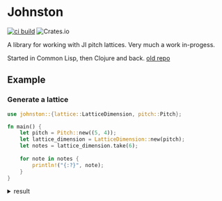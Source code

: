Johnston
========

[![ci build](https://github.com/jcpst/johnston/actions/workflows/rust.yml/badge.svg)](https://github.com/jcpst/johnston/actions/workflows/rust.yml)
![Crates.io](https://img.shields.io/crates/v/johnston)

A library for working with JI pitch lattices. Very much a work in-progess.

Started in Common Lisp, then Clojure and back.  [old repo](https://github.com/jcpst/pitch-lattice)

Example
-------

### Generate a lattice

```rust
use johnston::{lattice::LatticeDimension, pitch::Pitch};

fn main() {
    let pitch = Pitch::new((5, 4));
    let lattice_dimension = LatticeDimension::new(pitch);
    let notes = lattice_dimension.take(6);
	
	for note in notes {
	    println!("{:?}", note);
    }
}
```

<details>
    <summary>result</summary>

```shell
Pitch { cents: 386.3137, ratio: Ratio { numerator: 5, denominator: 4 }, limit: 5, ordinal: Otonal }
Pitch { cents: 772.6274, ratio: Ratio { numerator: 25, denominator: 16 }, limit: 5, ordinal: Otonal }
Pitch { cents: 1158.9412, ratio: Ratio { numerator: 125, denominator: 64 }, limit: 5, ordinal: Otonal }
Pitch { cents: 345.25482, ratio: Ratio { numerator: 625, denominator: 512 }, limit: 5, ordinal: Otonal }
Pitch { cents: 731.56854, ratio: Ratio { numerator: 3125, denominator: 2048 }, limit: 5, ordinal: Otonal }
Pitch { cents: 1117.8822, ratio: Ratio { numerator: 15625, denominator: 8192 }, limit: 5, ordinal: Otonal }
```
</details>
